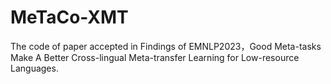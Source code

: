 # MeTaCo-XMT
The code of paper accepted in Findings of EMNLP2023，Good Meta-tasks Make A Better Cross-lingual Meta-transfer Learning for Low-resource Languages.
